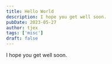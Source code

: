 ```yaml
---
title: Hello World
description: I hope you get well soon.
pubDate: 2023-05-27 
author: tjex
tags: ['misc']
draft: false
---
```


I hope you get well soon.
